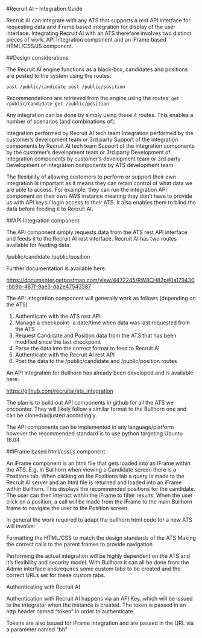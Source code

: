 #Recruit AI – Integration Guide

Recruit AI can integrate with any ATS that supports a rest API interface for requesting data and iFrame based integration for display of the user interface. Integrating Recruit AI with an ATS therefore involves two distinct pieces of work. API Integration component and an iFrame based HTML/CSS/JS component.

##Design considerations

The Recruit AI engine functions as a black-box, candidates and positions are posted to the system using the routes:

`
post /public/candidate
post /public/position
`

Recommendations are retrieved from the engine using the routes:
`
get /public/candidate
get /public/position
`

Any integration can be done by simply using these 4 routes. This enables a number of scenarios (and combinations of):

Integration performed by Recruit AI tech team
Integration performed by the customer’s development team or 3rd party
Support of the integration components by Recruit AI tech team
Support of the integration components by the customer’s development team or 3rd party
Development of integration components by customer’s  development team or 3rd party
Development of integration components by ATS development team

The flexibility of allowing customers to perform or support their own integration is important as it means they can retain control of what data we are able to access. For example, they can run the integration API component on their own AWS instance meaning they don’t have to provide us with API keys / login access to their ATS. It also enables them to blind the data before feeding it to Recruit AI.

##API Integration component

The API component simply requests data from the ATS rest API interface and feeds it to the Recruit AI rest interface. Recruit AI has two routes available for feeding data:
	
/public/candidate
/public/position

Further documentation is available here:

https://documenter.getpostman.com/view/4472245/RW8CH82p#0a179430-bb9b-487f-9ae3-da2e47543587

The API integration component will generally work as follows (depending on the ATS)

1. Authenticate with the ATS  rest API
2. Manage a checkpoint- a date/time when data was last requested from the ATS
3. Request Candidate and Position data from the ATS that has been modified since the last checkpoint
4. Parse the data into the correct format to feed to Recruit AI
5. Authenticate with the Recruit AI rest API
6. Post the data to the /public/candidate and /public/position routes

An API integration for Bullhorn has already been developed and is available here:

https://github.com/recruitai/ats_integration

The plan is to build out API components in github for all the ATS we encounter. They will likely follow a similar format to the Bullhorn one and can be cloned/adjusted accordingly.

The API components can be implemented in any language/platform however the recommended standard is to use python targeting Ubuntu 16.04


##iFrame based html/css/js component

An iFrame component is an html file that gets loaded into an iFrame within the ATS. E.g. in Bullhorn when viewing a Candidate screen there is a Positions tab. When clicking on the Positions tab a query is made to the Recruit AI server and an html file is returned and loaded into an iFrame within Bullhorn. This displays the recommended positions for the candidate. The user can then interact within the iFrame to filter results. When the user click on a position, a call will be made from the iFrame to the main Bullhorn frame to navigate the user to the Position screen.

In general the work required to adapt the bullhorn html code for a new ATS will involve:

Formatting the HTML/CSS to match the design standards of the ATS
Making the correct calls to the parent frames to provide navigation

Performing the actual integration will be highly dependent on the ATS and it’s flexibility and security model. With Bullhorn it can all be done from the Admin interface and requires some custom tabs to be created and the correct URLs set for these custom tabs.

Authenticating with Recruit AI

Authentication with Recruit AI happens via an API Key, which will be issued to the integrator when the instance is created. The token is passed in an http header named “token” in order to authenticate.

Tokens are also issued for iFrame integration  and are passed in the URL via a parameter named “bh”


